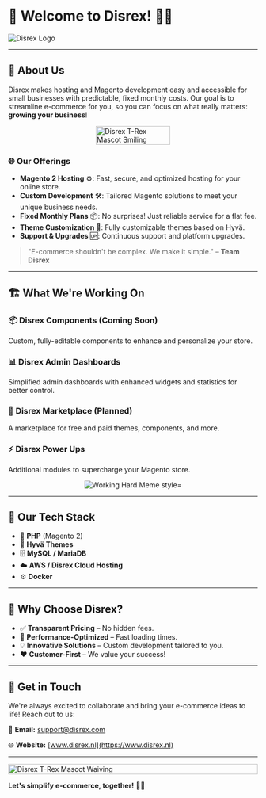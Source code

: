 # 🚀 **Welcome to Disrex! 🦖✨**

<picture>
  <source srcset="https://files.disrex.nl/logos/logo-w.png" media="(prefers-color-scheme: dark)">
  <img src="https://files.disrex.nl/logos/logo-b.png" alt="Disrex Logo">
</picture>



---

## 🏢 **About Us**

Disrex makes hosting and Magento development easy and accessible for small businesses with predictable, fixed monthly costs. Our goal is to streamline e-commerce for you, so you can focus on what really matters: **growing your business**!

<div style="display: flex; justify-content: center;">
  <img src="https://files.disrex.nl/disrex-smiling.gif?t=675653425" alt="Disrex T-Rex Mascot Smiling" style="width: 100%; max-width: 150px; height: auto;" loop="true">
</div>

### 🌐 **Our Offerings**

- **Magento 2 Hosting** ⚙️: Fast, secure, and optimized hosting for your online store.
- **Custom Development** 🛠️: Tailored Magento solutions to meet your unique business needs.
- **Fixed Monthly Plans** 📦: No surprises! Just reliable service for a flat fee.
- **Theme Customization** 🎨: Fully customizable themes based on Hyvä.
- **Support & Upgrades** 🆙: Continuous support and platform upgrades.

> "E-commerce shouldn't be complex. We make it simple." – **Team Disrex**

---

## 🏗️ **What We're Working On**

### 📦 **Disrex Components** (Coming Soon)
Custom, fully-editable components to enhance and personalize your store.

### 📊 **Disrex Admin Dashboards**
Simplified admin dashboards with enhanced widgets and statistics for better control.

### 🛒 **Disrex Marketplace** (Planned)
A marketplace for free and paid themes, components, and more.

### ⚡ **Disrex Power Ups**
Additional modules to supercharge your Magento store.

<div style="display: flex; justify-content: center;">
  <img src="https://files.disrex.nl/working.gif?t=672693425" alt="Working Hard Meme style="width: 100%; max-width: 150px; height: auto;" loop="true">
</div>

---

## 🧩 **Our Tech Stack**

- 🐘 **PHP** (Magento 2)
- 🎨 **Hyvä Themes**
- 🗄️ **MySQL / MariaDB**
- ☁️ **AWS / Disrex Cloud Hosting**
- ⚙️ **Docker**

---

## 🦖 **Why Choose Disrex?**

- ✅ **Transparent Pricing** – No hidden fees.
- 🚀 **Performance-Optimized** – Fast loading times.
- 💡 **Innovative Solutions** – Custom development tailored to you.
- ❤️ **Customer-First** – We value your success!

---

## 📢 **Get in Touch**

We're always excited to collaborate and bring your e-commerce ideas to life! Reach out to us:

📧 **Email:** [support@disrex.com](mailto:support@disrex.com)

🌐 **Website:** [www.disrex.nl](https://www.disrex.nl)


---

<div style="display: flex; justify-content: center;">
  <img src="https://www.disrex.nl/disrex-character.gif?t=572693425" alt="Disrex T-Rex Mascot Waiving" style="width: 100%; max-width: 600px; height: auto;" loop="true">
</div>



**Let's simplify e-commerce, together!** 🚀🦖
